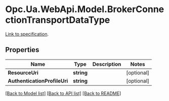 # Opc.Ua.WebApi.Model.BrokerConnectionTransportDataType
[Link to specification](https://reference.opcfoundation.org/v105/Core/docs/Part14/6.4.2/#6.4.2.2.3).

## Properties

Name | Type | Description | Notes
------------ | ------------- | ------------- | -------------
**ResourceUri** | **string** |  | [optional] 
**AuthenticationProfileUri** | **string** |  | [optional] 

[[Back to Model list]](../README.md#documentation-for-models) [[Back to API list]](../README.md#documentation-for-api-endpoints) [[Back to README]](../README.md)


